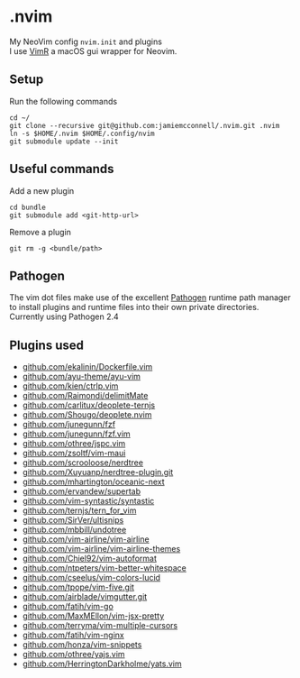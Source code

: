 .nvim
======

My NeoVim config `nvim.init` and plugins  
I use [VimR](http://vimr.org/) a macOS gui wrapper for Neovim.

## Setup
Run the following commands
```console
cd ~/
git clone --recursive git@github.com:jamiemcconnell/.nvim.git .nvim
ln -s $HOME/.nvim $HOME/.config/nvim
git submodule update --init
```

## Useful commands
Add a new plugin
``` console
cd bundle
git submodule add <git-http-url>
```

Remove a plugin
``` console
git rm -g <bundle/path>
```

## Pathogen
The vim dot files make use of the excellent [Pathogen](https://github.com/tpope/vim-pathogen) runtime path manager to install plugins and runtime files into their own private directories.
Currently using Pathogen 2.4

## Plugins used
* [github.com/ekalinin/Dockerfile.vim](https://github.com/ekalinin/Dockerfile.vim.git)
* [github.com/ayu-theme/ayu-vim](https://github.com/ayu-theme/ayu-vim.git)
* [github.com/kien/ctrlp.vim](https://github.com/kien/ctrlp.vim.git)
* [github.com/Raimondi/delimitMate](https://github.com/Raimondi/delimitMate.git)
* [github.com/carlitux/deoplete-ternjs](https://github.com/carlitux/deoplete-ternjs.git)
* [github.com/Shougo/deoplete.nvim](https://github.com/Shougo/deoplete.nvim.git)
* [github.com/junegunn/fzf](https://github.com/junegunn/fzf)
* [github.com/junegunn/fzf.vim](https://github.com/junegunn/fzf.vim.git)
* [github.com/othree/jspc.vim](https://github.com/othree/jspc.vim.git)
* [github.com/zsoltf/vim-maui](https://github.com/zsoltf/vim-maui.git)
* [github.com/scrooloose/nerdtree](https://github.com/scrooloose/nerdtree.git)
* [github.com/Xuyuanp/nerdtree-plugin.git](https://github.com/Xuyuanp/nerdtree-git-plugin.git)
* [github.com/mhartington/oceanic-next](https://github.com/mhartington/oceanic-next.git)
* [github.com/ervandew/supertab](https://github.com/ervandew/supertab.git)
* [github.com/vim-syntastic/syntastic](https://github.com/vim-syntastic/syntastic.git)
* [github.com/ternjs/tern_for_vim](https://github.com/ternjs/tern_for_vim.git)
* [github.com/SirVer/ultisnips](https://github.com/SirVer/ultisnips.git)
* [github.com/mbbill/undotree](https://github.com/mbbill/undotree.git)
* [github.com/vim-airline/vim-airline](https://github.com/vim-airline/vim-airline.git)
* [github.com/vim-airline/vim-airline-themes](https://github.com/vim-airline/vim-airline-themes.git)
* [github.com/Chiel92/vim-autoformat](https://github.com/Chiel92/vim-autoformat.git)
* [github.com/ntpeters/vim-better-whitespace](https://github.com/ntpeters/vim-better-whitespace.git)
* [github.com/cseelus/vim-colors-lucid](https://github.com/cseelus/vim-colors-lucid.git)
* [github.com/tpope/vim-five.git](https://github.com/tpope/vim-fugitive.git)
* [github.com/airblade/vimgutter.git](https://github.com/airblade/vim-gitgutter.git)
* [github.com/fatih/vim-go](https://github.com/fatih/vim-go.git)
* [github.com/MaxMEllon/vim-jsx-pretty](https://github.com/MaxMEllon/vim-jsx-pretty.git)
* [github.com/terryma/vim-multiple-cursors](https://github.com/terryma/vim-multiple-cursors.git)
* [github.com/fatih/vim-nginx](https://github.com/fatih/vim-nginx.git)
* [github.com/honza/vim-snippets](https://github.com/honza/vim-snippets.git)
* [github.com/othree/yajs.vim](https://github.com/othree/yajs.vim.git)
* [github.com/HerringtonDarkholme/yats.vim](https://github.com/HerringtonDarkholme/yats.vim.git)
